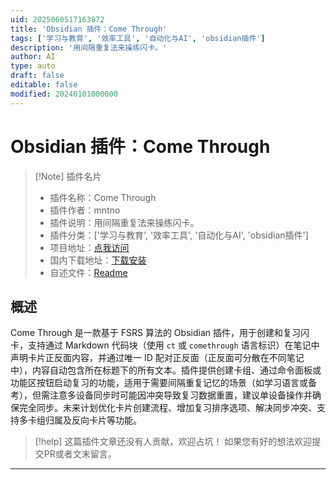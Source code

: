 ```yaml
---
uid: 2025060517163872
title: 'Obsidian 插件：Come Through'
tags: ['学习与教育', '效率工具', '自动化与AI', 'obsidian插件']
description: '用间隔重复法来操练闪卡。'
author: AI
type: auto
draft: false
editable: false
modified: 20240101000000
---
```


# Obsidian 插件：Come Through

> [!Note] 插件名片
> - 插件名称：Come Through
> - 插件作者：mntno
> - 插件说明：用间隔重复法来操练闪卡。
> - 插件分类：['学习与教育', '效率工具', '自动化与AI', 'obsidian插件']
> - 项目地址：[点我访问](https://github.com/mntno/obsidian-come-through)
> - 国内下载地址：[下载安装](https://pkmer.cn/products/plugin/pluginMarket/?come-through)
> - 自述文件：[Readme](https://ghproxy.net/https://raw.githubusercontent.com/mntno/obsidian-come-through/main/README.md)



## 概述

Come Through 是一款基于 FSRS 算法的 Obsidian 插件，用于创建和复习闪卡，支持通过 Markdown 代码块（使用 `ct` 或 `comethrough` 语言标识）在笔记中声明卡片正反面内容，并通过唯一 ID 配对正反面（正反面可分散在不同笔记中），内容自动包含所在标题下的所有文本。插件提供创建卡组、通过命令面板或功能区按钮启动复习的功能，适用于需要间隔重复记忆的场景（如学习语言或备考），但需注意多设备同步时可能因冲突导致复习数据重置，建议单设备操作并确保完全同步。未来计划优化卡片创建流程、增加复习排序选项、解决同步冲突、支持多卡组归属及反向卡片等功能。


> [!help] 
> 这篇插件文章还没有人贡献，欢迎占坑！
> 如果您有好的想法欢迎提交PR或者文末留言。
> 

---



